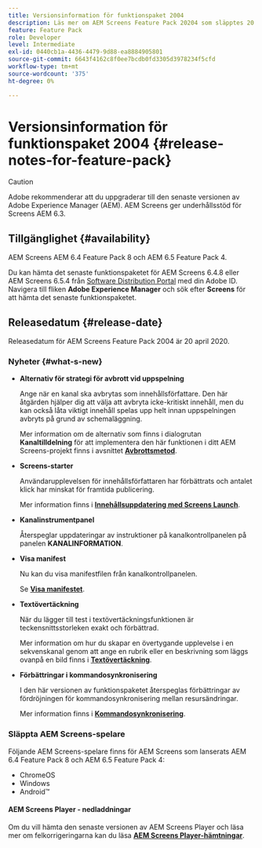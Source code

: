 ```yaml
---
title: Versionsinformation för funktionspaket 2004
description: Läs mer om AEM Screens Feature Pack 20204 som släpptes 20 april 2020.
feature: Feature Pack
role: Developer
level: Intermediate
exl-id: 0440cb1a-4436-4479-9d88-ea8884905801
source-git-commit: 6643f4162c8f0ee7bcdb0fd3305d3978234f5cfd
workflow-type: tm+mt
source-wordcount: '375'
ht-degree: 0%

---
```


# Versionsinformation för funktionspaket 2004 {#release-notes-for-feature-pack}

>[!CAUTION]
>
>Adobe rekommenderar att du uppgraderar till den senaste versionen av Adobe Experience Manager (AEM). AEM Screens ger underhållsstöd för Screens AEM 6.3.

## Tillgänglighet {#availability}

AEM Screens AEM 6.4 Feature Pack 8 och AEM 6.5 Feature Pack 4.

Du kan hämta det senaste funktionspaketet för AEM Screens 6.4.8 eller AEM Screens 6.5.4 från [Software Distribution Portal](https://experience.adobe.com/#/downloads/content/software-distribution/en/aem.html) med din Adobe ID. Navigera till fliken **Adobe Experience Manager** och sök efter **Screens** för att hämta det senaste funktionspaketet.

## Releasedatum {#release-date}

Releasedatum för AEM Screens Feature Pack 2004 är 20 april 2020.

### Nyheter {#what-s-new}

* **Alternativ för strategi för avbrott vid uppspelning**

  Ange när en kanal ska avbrytas som innehållsförfattare. Den här åtgärden hjälper dig att välja att avbryta icke-kritiskt innehåll, men du kan också låta viktigt innehåll spelas upp helt innan uppspelningen avbryts på grund av schemaläggning.

  Mer information om de alternativ som finns i dialogrutan **Kanaltilldelning** för att implementera den här funktionen i ditt AEM Screens-projekt finns i avsnittet **[Avbrottsmetod](/help/user-guide/channel-assignment.md#interruption-method-channel)**.

* **Screens-starter**

  Användarupplevelsen för innehållsförfattaren har förbättrats och antalet klick har minskat för framtida publicering.

  Mer information finns i **[Innehållsuppdatering med Screens Launch](launches.md)**.

* **Kanalinstrumentpanel**

  Återspeglar uppdateringar av instruktioner på kanalkontrollpanelen på panelen **KANALINFORMATION**.


* **Visa manifest**

  Nu kan du visa manifestfilen från kanalkontrollpanelen.

  Se **[Visa manifestet](/help/user-guide/managing-channels.md#view-manifest)**.

* **Textövertäckning**

  När du lägger till test i textövertäckningsfunktionen är teckensnittsstorleken exakt och förbättrad.

  Mer information om hur du skapar en övertygande upplevelse i en sekvenskanal genom att ange en rubrik eller en beskrivning som läggs ovanpå en bild finns i **[Textövertäckning](text-overlay.md)**.

* **Förbättringar i kommandosynkronisering**

  I den här versionen av funktionspaketet återspeglas förbättringar av fördröjningen för kommandosynkronisering mellan resursändringar.

  Mer information finns i **[Kommandosynkronisering](using-command-sync.md)**.

### Släppta AEM Screens-spelare

Följande AEM Screens-spelare finns för AEM Screens som lanserats AEM 6.4 Feature Pack 8 och AEM 6.5 Feature Pack 4:

* ChromeOS
* Windows
* Android™

#### AEM Screens Player - nedladdningar

Om du vill hämta den senaste versionen av AEM Screens Player och läsa mer om felkorrigeringarna kan du läsa **[AEM Screens Player-hämtningar](https://download.macromedia.com/screens/)**.
